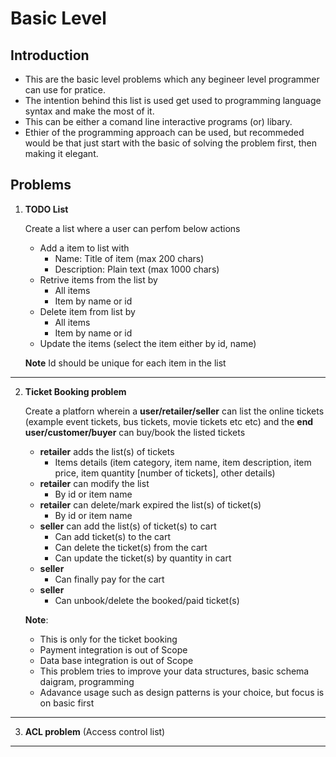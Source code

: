 # Basic Level

## Introduction

 - This are the basic level problems which any begineer level programmer can use for pratice.  
 - The intention behind this list is used get used
   to programming language syntax and make the most of it. 
 - This can be either a comand line interactive programs (or) libary.
 - Ethier of the programming approach can be used, but recommeded would be that just start with the basic of solving the problem first, then making it elegant.

 

## Problems

 1. **TODO List**
 
      Create a list where a user can perfom below actions
	 
	 - Add a item to list with 
		 - Name: Title of item (max 200 chars)
		 - Description: Plain text (max 1000 chars) 
	 - Retrive items from the list by 
		 - All items
		 - Item by name or id 
	 - Delete item from list by 
		 - All items
		 - Item by name or id 
	 - Update the items (select the item either by id, name)
	
	**Note**
	Id should be unique for each item in the list
---------------------------------------------------------------------

2. **Ticket Booking problem**

	Create a platforn wherein a **user/retailer/seller** can list the online tickets (example event tickets, bus tickets, movie tickets etc etc) and the **end user/customer/buyer** can buy/book the listed tickets

	- **retailer** adds the list(s) of tickets
		- Items details (item category, item name, item description, item price, item quantity [number of tickets], other details)
	- **retailer** can modify the list
		- By id or item name
	- **retailer** can delete/mark expired the list(s) of ticket(s)
		- By id or item name
	- **seller** can add the list(s) of ticket(s) to cart
		- Can add ticket(s) to the cart
		- Can delete the ticket(s) from the cart
		- Can update the ticket(s) by quantity in cart
	- **seller** 
		- Can finally pay for the cart
	- **seller** 
		- Can unbook/delete the booked/paid ticket(s)

	**Note**:
	- This is only for the ticket booking
	- Payment integration is out of Scope
	- Data base integration is out of Scope
	- This problem tries to improve your data structures, basic schema daigram,  programming
	- Adavance usage such as design patterns is your choice, but focus is on basic first

---------------------------------------------------------------------------------------------

3. **ACL problem** (Access control list)

---------------------------------------------------------------------------------------------
